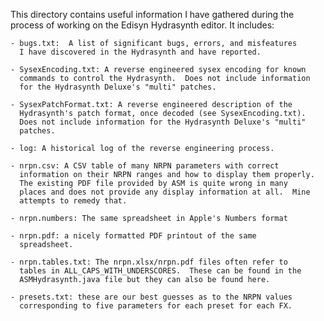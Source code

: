 This directory contains useful information I have gathered during the process
of working on the Edisyn Hydrasynth editor.  It includes:

	- bugs.txt:  A list of significant bugs, errors, and misfeatures
	  I have discovered in the Hydrasynth and have reported.

	- SysexEncoding.txt: A reverse engineered sysex encoding for known
	  commands to control the Hydrasynth.  Does not include information
	  for the Hydrasynth Deluxe's "multi" patches.

	- SysexPatchFormat.txt: A reverse engineered description of the
	  Hydrasynth's patch format, once decoded (see SysexEncoding.txt).
	  Does not include information for the Hydrasynth Deluxe's "multi" 
	  patches.

	- log: A historical log of the reverse engineering process.

	- nrpn.csv: A CSV table of many NRPN parameters with correct
	  information on their NRPN ranges and how to display them properly.
	  The existing PDF file provided by ASM is quite wrong in many
	  places and does not provide any display information at all.  Mine
	  attempts to remedy that.

	- nrpn.numbers: The same spreadsheet in Apple's Numbers format

	- nrpn.pdf: a nicely formatted PDF printout of the same 
	  spreadsheet.

	- nrpn.tables.txt: The nrpn.xlsx/nrpn.pdf files often refer to
	  tables in ALL_CAPS_WITH_UNDERSCORES.  These can be found in the
	  ASMHydrasynth.java file but they can also be found here.

	- presets.txt: these are our best guesses as to the NRPN values
	  corresponding to five parameters for each preset for each FX.
